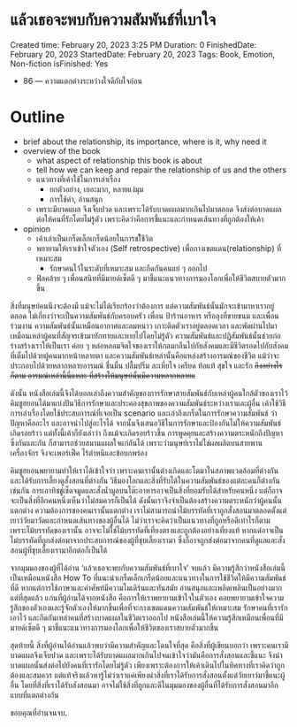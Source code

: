 # แล้วเธอจะพบกับความสัมพันธ์ที่เบาใจ

Created time: February 20, 2023 3:25 PM
Duration: 0
FinishedDate: February 20, 2023
StartedDate: February 20, 2023
Tags: Book, Emotion, Non-fiction
isFinished: Yes

- 86 — ความแตกต่างระหว่างใจดีกับใจอ่อน

# Outline

- brief about the relationship, its importance, where is it, why need it
- overview of the book
  - what aspect of relationship this book is about
  - tell how we can keep and repair the relationship of us and the others
  - แนวทางที่เค้าใช้ในการเล่าเรื่อง
    - ยกตัวอย่าง, เยอะมาก, หลายแง่มุม
    - การใช้คำ, อ่านสนุก
  - เพราะมีบาดแผล จึงเจ็บปวด และเพราะได้รับบาดแผลมากเกินไปมาตลอด จึงส่งต่อบาดแผลต่อให้คนที่รักโดยไม่รู้ตัว เพราะคิดว่าคือการชี้แนะและกำหนดเส้นทางที่ถูกต้องให้เค้า
- opinion
  - เค้าเล่าเป็นเกร็ดเล็กเกร็ดน้อยในการชใ้ชีวิต
  - พยายามให้เราเข้าใจตัวเอง (Self retrospective) เพื่อกางเขตแดน(relationship) ที่เหมาะสม
    - รักษาคนใว้ในระดับที่เหมาะสม และกีดกันคนแย่ ๆ ออกไป
  - ฟิลคล้าย ๆ เพื่อนสนิทที่มีมายด์เซ็ตดี ๆ มาชี้แนะแนวทางการมองโลกเพื่อให้ชีวิตสบายตัวมากขึ้น

สิ่งที่มนุษย์คนนึงจะต้องมี แม้จะไม่ได้เรียกร้องว่าต้องการ แต่ความสัมพันธ์นั้นมักจะเข้ามาหาเราอยู่ตลอด ไม่เกี่ยงว่าจะเป็นความสัมพันธ์กับครอบครัว เพื่อน ป้าร้านอาหาร หรือลุงที่ขายขนม และเพื่อนร่วมงาน ความสัมพันธ์นั้นเหมือนอากาศและลมหนาว เกาะติดตัวเราอยู่ตลอดเวลา และพัดผ่านไปมาเหมือนเหล่าผู้คนที่สัญจรเข้ามาทักทายและหายไปโดยไม่รู้ตัว
ความสัมพันธ์และปฏิสัมพันธ์นั้นช่วยก่อร่างสร้างเราให้เป็นเรา ค่อย ๆ หล่อหลอมจิตใจของเราให้กลมกลืนไปกับสังคมและมีชีวิตรอดไปกับสังคมที่เต็มไปด้วยผู้คนมากหน้าหลายตา และความสัมพันธ์เหล่านั้นคือแหล่งสร้างอารมณ์ของชีวิต แม้ว่าจะประกอบไปด้วยหลากหลายอารมณ์ ชื่นมื่น ปลื้มปริ่ม ละเหี่ยใจ เครียด ท้อแท้ สุขใจ และรัก ~~ถึงอย่างไรก็ตาม อารมณ์เหล่านี้นี่แหละ ที่สร้างให้มนุษย์นั้นมีความหลากหลายแ~~

ดังนั้น หนังสือเล่มนี้จึงได้บอกเล่าถึงความสำคัญของการรักษาสายสัมพันธ์กับเหล่าผู้คนใกล้ตัวของเราไว้ คิมซูฮยอนได้มาแบ่งปันวิธีการรักษาและประคองสุขภาพของความสัมพันธ์ระหว่างเราและผู้อื่น เค้าใช้วิธีการเล่าเรื่องโดยใช้ประสบการณ์ที่เจอเป็น scenario และเล่าถึงเกร็ดในการรักษาความสัมพันธ์ ว่าปัญหาคืออะไร และอาจนำไปสู่อะไรได้ จากนั้นจึงเสนอวิธีในการรักษาและป้องกันไม่ให้ความสัมพันธ์เกิดรอยร้าว แต่ทั้งนี้เค้าก็ยังเล่าว่า ถึงแม้จะเกิดรอยร้าวขึ้น การพูดคุยและสร้างความตระหนักถึงปัญหาซึ่งกันและกัน ก็สามารถช่วยสมานแผลใจแก่กันได้ เพราะว่ามนุษย์เราไม่ใช่ผลผลิตบนสายพานเครื่องจักร จึงจะเพอร์เฟ็ค ไร้ตำหนิและข้อบกพร่อง

คิมซูฮยอนพยายามทำให้เราได้เข้าใจว่า เพราะคนเรานั้นต่างเกิดและโตมาในสภาพแวดล้อมที่ต่างกัน และได้รับการเลี้ยงดูสั่งสอนที่ต่างกัน วิธีมองโลกและสิ่งที่รับได้ในความสัมพันธ์ของแต่ละคนก็ต่างกันเช่นกัน การเอาทิชชู่เช็ดจมูดและสั่งน้ำมูลบนโต๊ะอาหารอาจเป็นสิ่งที่ยอมรับได้สำหรับคนหนึ่ง แต่ก็อาจจะเป็นสิ่งที่อีกคนหนึ่งเห็นว่าไม่สมควรก็เป็นได้ ดังนั้นเราจึงจำเป็นต้องสร้างความตระหนักว่าผู้คนนั้นแตกต่าง ความต้องการของคนเรานั้นแตกต่าง เราไม่สามารถนำไม้บรรทัดที่เราถูกสั่งสอนมาตลอดตั้งแต่เยาว์วัยมาวัดและกำหนดเส้นทางของผู้อื่นได้ ไม่ว่าเราจะคิดว่าเป็นแนวทางที่ถูกหรือดีเท่าไรก็ตาม เพราะไม้บรรทัดของเรานั้น อาจจะไม่ใช่ไม้บรรทัดที่เที่ยงตรงและถูกต้องอย่างเที่ยงแท้ หากแต่อาจเป็นไม่บรรทัดที่ถูกส่งต่อมาจากประสบการณ์ของผู้ที่ชุบเลี้ยงเรามา ซึ่งก็อาจถูกส่งต่อมาจากคนที่ดูแลและสั่งสอนผู้ที่ชุบเลี้ยงเรามาอีกต่อก็เป็นได้

จากมุมมองของผู้ที่ได้อ่าน ‘แล้วเธอจะพบกับความสัมพันธ์ที่เบาใจ’ จบแล้ว มีความรู้สึกว่าหนังสือเล่มนี้เป็นเหมือนหนังสือ How To ที่แนะนำเกร็ดเล็กเกร็ดน้อยและแนวทางในการใช้ชีวิตให้มีความสัมพันธ์ที่ดี หากแต่การใช้ภาษาและคำศัพท์มีความโมเดิร์นและทันสมัย อ่านสนุกและเพลิดเพลินเป็นอย่างมาก แต่ที่สุดแล้ว แก่นที่ผู้อ่านได้จากหนังสือ คือการให้เราพยายามเข้าใจในตัวเอง คอยพยายามเข้าใจความรู้สึกของตัวเองและรู้จักตัวเองให้มากขึ้นเพื่อที่จะกางเขตแดนความสัมพันธ์ให้เหมาะสม รักษาคนที่เรารักเอาไว้ และกีดกันเหล่าคนที่สร้างบาดแผลในชีวิตเราออกไป หนังสือเล่มนี้ให้ความรู้สึกเหมือนเพื่อนที่มีมายด์เซ็ตดี ๆ มาชี้แนะแนวทางการมองโลกเพื่อให้ชีวิตของเราสบายตัวมากขึ้น

สุดท้ายนี้ สิ่งที่ผู้อ่านได้อ่านแล้วพบว่ามีความสำคัญและโดนใจที่สุด คือสิ่งที่ผู้เขียนบอกว่า เพราะคนเรามีบาดแผลจึงเจ็บปวด และเพราะได้รับบาดแผลมากเกินไปจนเข้าใจว่ามันคือการสั่งสอนและชี้แนะ จึงนำบาดแผลนั้นส่งต่อไปยังคนที่เรารักโดยไม่รู้ตัว เพียงเพราะต้องการให้เค้าเดินไปในทิศทางที่เราคิดว่าถูกต้องและสมควร แต่แท้จริงแล้วหารู้ไม่ว่าเราแค่เพียงนำสิ่งที่เราได้รับการสั่งสอนตั้งแต่วัยเยาว์มาชี้แนะผู้อื่น โดยที่สิ่งที่เราได้รับสังสอนมา อาจไม่ใช้สิ่งที่ถูกและดีในมุมมองของผู้อื่นที่ได้รับการสั่งสอนมาอีกแบบที่แตกต่างกัน

ขอบคุณที่อ่านจนจบ.
